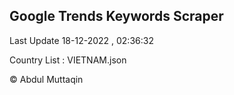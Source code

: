 

## Google Trends Keywords Scraper 
 
Last Update 18-12-2022 , 02:36:32

Country List :
VIETNAM.json



© Abdul Muttaqin 
